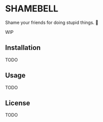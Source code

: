 # SHAMEBELL
Shame your friends for doing stupid things. :bell:

WIP

## Installation
TODO

## Usage
TODO

## License
TODO